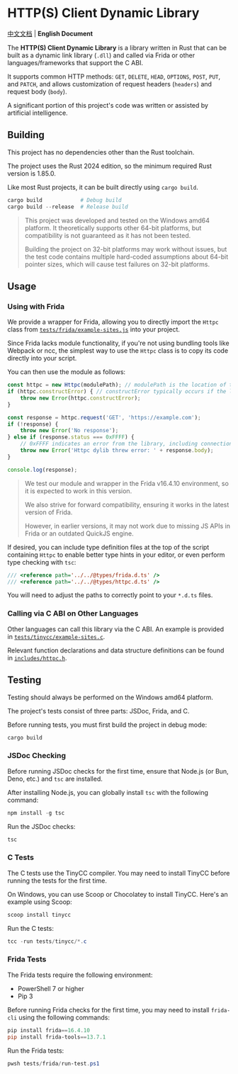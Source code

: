 # HTTP(S) Client Dynamic Library

[中文文档](README.md) | **English Document**

The **HTTP(S) Client Dynamic Library** is a library written in Rust that can be built as a
dynamic link library (`.dll`) and called via Frida or other languages/frameworks that support the C ABI.

It supports common HTTP methods: `GET`, `DELETE`, `HEAD`, `OPTIONS`, `POST`, `PUT`, and `PATCH`,
and allows customization of request headers (`headers`) and request body (`body`).

A significant portion of this project's code was written or assisted by artificial intelligence.

## Building

This project has no dependencies other than the Rust toolchain.

The project uses the Rust 2024 edition, so the minimum required Rust version is 1.85.0.

Like most Rust projects, it can be built directly using `cargo build`.

```powershell
cargo build            # Debug build
cargo build --release  # Release build
```

> This project was developed and tested on the Windows amd64 platform.
> It theoretically supports other 64-bit platforms, but compatibility is not guaranteed as it has not been tested.
>
> Building the project on 32-bit platforms may work without issues, but the test code contains multiple hard-coded
> assumptions about 64-bit pointer sizes, which will cause test failures on 32-bit platforms.

## Usage

### Using with Frida

We provide a wrapper for Frida, allowing you to directly import the `Httpc` class from
[`tests/frida/example-sites.js`](tests/frida/example-sites.js) into your project.

Since Frida lacks module functionality, if you're not using bundling tools like Webpack or ncc,
the simplest way to use the `Httpc` class is to copy its code directly into your script.

You can then use the module as follows:

```javascript
const httpc = new Httpc(modulePath); // modulePath is the location of the .dll file
if (httpc.constructError) { // constructError typically occurs if the library is not found or symbols cannot be loaded
    throw new Error(httpc.constructError);
}

const response = httpc.request('GET', 'https://example.com');
if (!response) {
    throw new Error('No response');
} else if (response.status === 0xFFFF) {
    // 0xFFFF indicates an error from the library, including connection timeouts, etc.
    throw new Error('Httpc dylib threw error: ' + response.body);
}

console.log(response);
```

> We test our module and wrapper in the Frida v16.4.10 environment, so it is expected to work in this version.
>
> We also strive for forward compatibility, ensuring it works in the latest version of Frida.
>
> However, in earlier versions, it may not work due to missing JS APIs in Frida or an outdated QuickJS engine.

If desired, you can include type definition files at the top of the script containing `Httpc`
to enable better type hints in your editor, or even perform type checking with `tsc`:

```javascript
/// <reference path='../../@types/frida.d.ts' />
/// <reference path='../../@types/httpc.d.ts' />
```

You will need to adjust the paths to correctly point to your `*.d.ts` files.

### Calling via C ABI on Other Languages

Other languages can call this library via the C ABI. An example is provided in [`tests/tinycc/example-sites.c`](tests/tinycc/example-sites.c).

Relevant function declarations and data structure definitions can be found in [`includes/httpc.h`](includes/httpc.h).

## Testing

Testing should always be performed on the Windows amd64 platform.

The project's tests consist of three parts: JSDoc, Frida, and C.

Before running tests, you must first build the project in debug mode:

```powershell
cargo build
```

### JSDoc Checking

Before running JSDoc checks for the first time, ensure that Node.js (or Bun, Deno, etc.) and `tsc` are installed.

After installing Node.js, you can globally install `tsc` with the following command:

```powershell
npm install -g tsc
```

Run the JSDoc checks:

```powershell
tsc
```

### C Tests

The C tests use the TinyCC compiler. You may need to install TinyCC before running the tests for the first time.

On Windows, you can use Scoop or Chocolatey to install TinyCC. Here's an example using Scoop:

```powershell
scoop install tinycc
```

Run the C tests:

```powershell
tcc -run tests/tinycc/*.c
```

### Frida Tests

The Frida tests require the following environment:
- PowerShell 7 or higher
- Pip 3

Before running Frida checks for the first time, you may need to install `frida-cli` using the following commands:

```powershell
pip install frida==16.4.10
pip install frida-tools==13.7.1
```

Run the Frida tests:

```powershell
pwsh tests/frida/run-test.ps1
```
